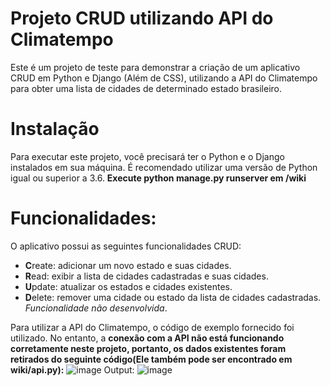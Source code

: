 # Projeto CRUD utilizando API do Climatempo
Este é um projeto de teste para demonstrar a criação de um aplicativo CRUD em Python e Django (Além de CSS), utilizando a API do Climatempo para obter uma lista de cidades de determinado estado brasileiro.

# Instalação
Para executar este projeto, você precisará ter o Python e o Django instalados em sua máquina. É recomendado utilizar uma versão de Python igual ou superior a 3.6.
**Execute python manage.py runserver em /wiki**

# Funcionalidades:
O aplicativo possui as seguintes funcionalidades CRUD:

* **C**reate: adicionar um novo estado e suas cidades.
* **R**ead: exibir a lista de cidades cadastradas e suas cidades.
* **U**pdate: atualizar os estados e cidades existentes.
* **D**elete: remover uma cidade ou estado da lista de cidades cadastradas. *Funcionalidade não desenvolvida*.

Para utilizar a API do Climatempo, o código de exemplo fornecido foi utilizado. No entanto, a **conexão com a API não está funcionando corretamente neste projeto, portanto, os dados existentes foram retirados do seguinte código(Ele também pode ser encontrado em wiki/api.py):**
![image](https://user-images.githubusercontent.com/103708811/222775613-4a2452d2-529a-479e-80a9-5220efef5ffe.png)
Output:
![image](https://user-images.githubusercontent.com/103708811/222775755-92272563-c11d-4dfe-af32-509e85efa8af.png)
